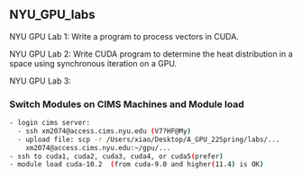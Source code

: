 ## NYU_GPU_labs


NYU GPU Lab 1: Write a program to process vectors in CUDA.


NYU GPU Lab 2: Write CUDA program to determine the heat distribution in a space using synchronous
iteration on a GPU.


NYU GPU Lab 3:


### Switch Modules on CIMS Machines and Module load
```bash
- login cims server:
  - ssh xm2074@access.cims.nyu.edu (V7?HF@My)
  - upload file: scp -r /Users/xiao/Desktop/A_GPU_22Spring/labs/...
    xm2074@access.cims.nyu.edu:~/gpu/...
- ssh to cuda1, cuda2, cuda3, cuda4, or cuda5(prefer)
- module load cuda-10.2  (from cuda-9.0 and higher(11.4) is OK)
```